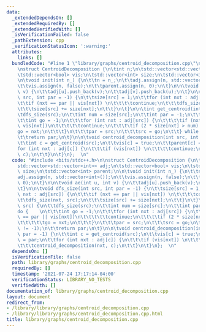 ```yaml
---
data:
  _extendedDependsOn: []
  _extendedRequiredBy: []
  _extendedVerifiedWith: []
  _isVerificationFailed: false
  _pathExtension: cpp
  _verificationStatusIcon: ':warning:'
  attributes:
    links: []
  bundledCode: "#line 1 \"library/graphs/centroid_decomposition.cpp\"\n#include <bits/stdc++.h>\n\
    \nstruct CentroidDecomposition {\n\tint n;\n\tstd::vector<std::vector<int>> adj;\n\
    \tstd::vector<bool> vis;\n\tstd::vector<int> size;\n\tstd::vector<int> parent;\n\
    \n\tvoid init(int n_) {\n\t\tn = n_;\n\t\tadj.assign(n, std::vector<int>());\n\
    \t\tvis.assign(n, false);\n\t\tparent.assign(n, 0);\n\t}\n\n\tvoid ae(int u, int\
    \ v) {\n\t\tadj[u].push_back(v);\n\t\tadj[v].push_back(u);\n\t}\n\n\tvoid dfs_size(int\
    \ src, int par = -1) {\n\t\tsize[src] = 1;\n\t\tfor (int nxt : adj[src]) {\n\t\
    \t\tif (nxt == par || vis[nxt]) \n\t\t\t\tcontinue;\n\t\t\tdfs_size(nxt, src);\n\
    \t\t\tsize[src] += size[nxt];\n\t\t}\n\t}\n\n\tint get_centroid(int src) {\n\t\
    \tdfs_size(src);\n\t\tint num = size[src];\n\t\tint par = -1;\n\t\tdo {    \n\t\
    \t\tint go = -1;\n\t\t\tfor (int nxt : adj[src]) {\n\t\t\t\tif (nxt == par ||\
    \ vis[nxt])\n\t\t\t\t\tcontinue;\n\t\t\t\tif (2 * size[nxt] > num) \n\t\t\t\t\t\
    go = nxt;\n\t\t\t}\n\t\t\tpar = src;\n\t\t\tsrc = go;\n\t\t} while (src != -1);\n\
    \t\treturn par;\n\t}\n\n\tvoid centroid_decomposition(int src, int par = -1) {\n\
    \t\tint c = get_centroid(src);\n\t\tvis[c] = true;\n\t\tparent[c] = par;\n\t\t\
    for (int nxt : adj[c]) {\n\t\t\tif (vis[nxt]) \n\t\t\t\tcontinue;\n\t\t\tcentroid_decomposition(nxt,\
    \ c);\n\t\t}\n\t}\n};  \n"
  code: "#include <bits/stdc++.h>\n\nstruct CentroidDecomposition {\n\tint n;\n\t\
    std::vector<std::vector<int>> adj;\n\tstd::vector<bool> vis;\n\tstd::vector<int>\
    \ size;\n\tstd::vector<int> parent;\n\n\tvoid init(int n_) {\n\t\tn = n_;\n\t\t\
    adj.assign(n, std::vector<int>());\n\t\tvis.assign(n, false);\n\t\tparent.assign(n,\
    \ 0);\n\t}\n\n\tvoid ae(int u, int v) {\n\t\tadj[u].push_back(v);\n\t\tadj[v].push_back(u);\n\
    \t}\n\n\tvoid dfs_size(int src, int par = -1) {\n\t\tsize[src] = 1;\n\t\tfor (int\
    \ nxt : adj[src]) {\n\t\t\tif (nxt == par || vis[nxt]) \n\t\t\t\tcontinue;\n\t\
    \t\tdfs_size(nxt, src);\n\t\t\tsize[src] += size[nxt];\n\t\t}\n\t}\n\n\tint get_centroid(int\
    \ src) {\n\t\tdfs_size(src);\n\t\tint num = size[src];\n\t\tint par = -1;\n\t\t\
    do {    \n\t\t\tint go = -1;\n\t\t\tfor (int nxt : adj[src]) {\n\t\t\t\tif (nxt\
    \ == par || vis[nxt])\n\t\t\t\t\tcontinue;\n\t\t\t\tif (2 * size[nxt] > num) \n\
    \t\t\t\t\tgo = nxt;\n\t\t\t}\n\t\t\tpar = src;\n\t\t\tsrc = go;\n\t\t} while (src\
    \ != -1);\n\t\treturn par;\n\t}\n\n\tvoid centroid_decomposition(int src, int\
    \ par = -1) {\n\t\tint c = get_centroid(src);\n\t\tvis[c] = true;\n\t\tparent[c]\
    \ = par;\n\t\tfor (int nxt : adj[c]) {\n\t\t\tif (vis[nxt]) \n\t\t\t\tcontinue;\n\
    \t\t\tcentroid_decomposition(nxt, c);\n\t\t}\n\t}\n};  \n"
  dependsOn: []
  isVerificationFile: false
  path: library/graphs/centroid_decomposition.cpp
  requiredBy: []
  timestamp: '2021-07-24 17:17:14-04:00'
  verificationStatus: LIBRARY_NO_TESTS
  verifiedWith: []
documentation_of: library/graphs/centroid_decomposition.cpp
layout: document
redirect_from:
- /library/library/graphs/centroid_decomposition.cpp
- /library/library/graphs/centroid_decomposition.cpp.html
title: library/graphs/centroid_decomposition.cpp
---
```

